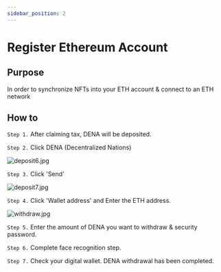 ```yaml
---
sidebar_position: 2
---
```


# Register Ethereum Account

## Purpose

In order to synchronize NFTs into your ETH account & connect to an ETH network 

## How to

`Step 1.` After claiming tax, DENA will be deposited.

`Step 2.` Click DENA (Decentralized Nations)

![deposit6.jpg](https://s3-us-west-2.amazonaws.com/secure.notion-static.com/8cd1b072-c362-45ed-8ec5-4d39bfa95b38/deposit6.jpg)

`Step 3.` Click 'Send'

![deposit7.jpg](https://s3-us-west-2.amazonaws.com/secure.notion-static.com/d1af81bc-28a0-43f6-a7c8-3f7dd1730be5/deposit7.jpg)

`Step 4.` Click 'Wallet address' and Enter the ETH address.

![withdraw.jpg](https://s3-us-west-2.amazonaws.com/secure.notion-static.com/c7fcdb2a-3e9c-4f7e-bdc2-3434c62d8a19/withdraw.jpg)

`Step 5.` Enter the amount of DENA you want to withdraw & security password.

`Step 6.` Complete face recognition step.

`Step 7.` Check your digital wallet. DENA withdrawal has been completed.
